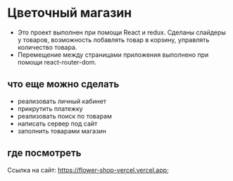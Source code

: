 # Цветочный магазин
- Это проект выполнен при помощи React и redux. Сделаны слайдеры у товаров, возможность лобавлять товар в корзину, управлять количество товара.
- Перемещение между страницами приложения выполнено при помощи react-router-dom.
## что еще можно сделать
- реализовать личный кабинет
- прикрутить платежку
- реализовать поиск по товарам
- написать сервер под сайт
- заполнить товарами магазин

## где посмотреть
Ссылка на сайт: https://flower-shop-vercel.vercel.app;